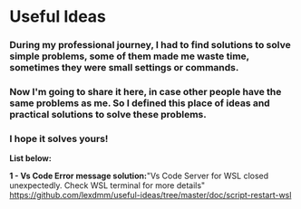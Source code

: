 # Useful Ideas

### During my professional journey, I had to find solutions to solve simple problems, some of them made me waste time, sometimes they were small settings or commands.

### Now I'm going to share it here, in case other people have the same problems as me. So I defined this place of ideas and practical solutions to solve these problems.

### I hope it solves yours!

**List below:**

**1 - Vs Code Error message solution:**"Vs Code Server for WSL closed unexpectedly. Check WSL terminal for more details" 
https://github.com/lexdmm/useful-ideas/tree/master/doc/script-restart-wsl

